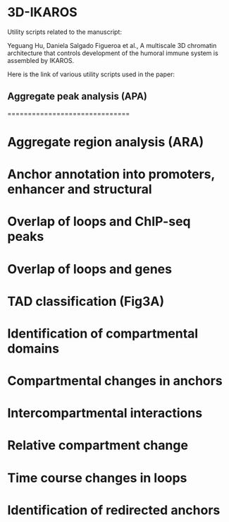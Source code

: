 # 3D-IKAROS

Utility scripts related to the manuscript:

Yeguang Hu, Daniela Salgado Figueroa et al., A multiscale 3D chromatin architecture that controls development of the humoral immune system is assembled by IKAROS.

Here is the link of various utility scripts used in the paper:

## Aggregate peak analysis (APA)
==============================

Aggregate region analysis (ARA)
================================

Anchor annotation into promoters, enhancer and structural
===================================================================

Overlap of loops and ChIP-seq peaks
====================================

Overlap of loops and genes
===========================

TAD classification (Fig3A)
===========================

Identification of compartmental domains
==========================================

Compartmental changes in anchors
=================================

Intercompartmental interactions
================================

Relative compartment change
==============================

Time course changes in loops
==============================

Identification of redirected anchors
=====================================



